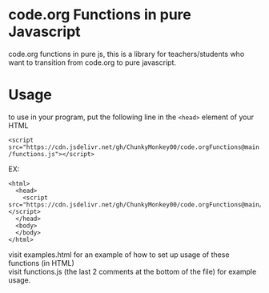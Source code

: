 # code.org Functions in pure Javascript
code.org functions in pure js, this is a library for teachers/students who want to transition from code.org to pure javascript.

# Usage
to use in your program, put the following line in the `<head>` element of your HTML  
  
`<script src="https://cdn.jsdelivr.net/gh/ChunkyMonkey00/code.orgFunctions@main/functions.js"></script>`  

  EX: 
```<!DOCTYPE HTML>
<html>
  <head>
    <script src="https://cdn.jsdelivr.net/gh/ChunkyMonkey00/code.orgFunctions@main/functions.js"></script>
  </head>
  <body>
  </body>
</html>
```
visit examples.html for an example of how to set up usage of these functions (in HTML)  
visit functions.js (the last 2 comments at the bottom of the file) for example usage.

